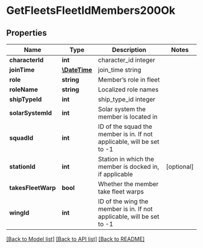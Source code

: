 # GetFleetsFleetIdMembers200Ok

## Properties
Name | Type | Description | Notes
------------ | ------------- | ------------- | -------------
**characterId** | **int** | character_id integer | 
**joinTime** | [**\DateTime**](\DateTime.md) | join_time string | 
**role** | **string** | Member’s role in fleet | 
**roleName** | **string** | Localized role names | 
**shipTypeId** | **int** | ship_type_id integer | 
**solarSystemId** | **int** | Solar system the member is located in | 
**squadId** | **int** | ID of the squad the member is in. If not applicable, will be set to -1 | 
**stationId** | **int** | Station in which the member is docked in, if applicable | [optional] 
**takesFleetWarp** | **bool** | Whether the member take fleet warps | 
**wingId** | **int** | ID of the wing the member is in. If not applicable, will be set to -1 | 

[[Back to Model list]](../README.md#documentation-for-models) [[Back to API list]](../README.md#documentation-for-api-endpoints) [[Back to README]](../README.md)


